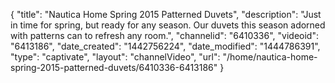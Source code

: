 {
    "title": "Nautica Home Spring 2015 Patterned Duvets",
    "description": "Just in time for spring, but ready for any season. Our duvets this season adorned with patterns can to refresh any room.",
    "channelid": "6410336",
    "videoid": "6413186",
    "date_created": "1442756224",
    "date_modified": "1444786391",
    "type": "captivate",
    "layout": "channelVideo",
    "url": "\/home\/nautica-home-spring-2015-patterned-duvets\/6410336-6413186"
}